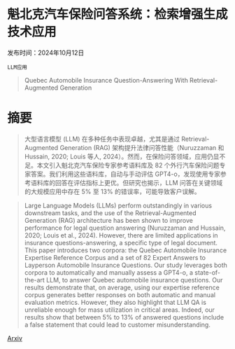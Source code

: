 # 魁北克汽车保险问答系统：检索增强生成技术应用

发布时间：2024年10月12日

`LLM应用`

> Quebec Automobile Insurance Question-Answering With Retrieval-Augmented Generation

# 摘要

> 大型语言模型 (LLM) 在多种任务中表现卓越，尤其是通过 Retrieval-Augmented Generation (RAG) 架构提升法律问答性能（Nuruzzaman 和 Hussain, 2020; Louis 等人, 2024）。然而，在保险问答领域，应用仍显不足。本文引入魁北克汽车保险专家参考语料库及 82 个外行汽车保险问题专家答案。我们利用这些语料库，自动与手动评估 GPT4-o，发现使用专家参考语料库的回答在评估指标上更优。但研究也揭示，LLM 问答在关键领域的大规模应用中存在 5% 至 13% 的错误率，可能导致客户误解。

> Large Language Models (LLMs) perform outstandingly in various downstream tasks, and the use of the Retrieval-Augmented Generation (RAG) architecture has been shown to improve performance for legal question answering (Nuruzzaman and Hussain, 2020; Louis et al., 2024). However, there are limited applications in insurance questions-answering, a specific type of legal document. This paper introduces two corpora: the Quebec Automobile Insurance Expertise Reference Corpus and a set of 82 Expert Answers to Layperson Automobile Insurance Questions. Our study leverages both corpora to automatically and manually assess a GPT4-o, a state-of-the-art LLM, to answer Quebec automobile insurance questions. Our results demonstrate that, on average, using our expertise reference corpus generates better responses on both automatic and manual evaluation metrics. However, they also highlight that LLM QA is unreliable enough for mass utilization in critical areas. Indeed, our results show that between 5% to 13% of answered questions include a false statement that could lead to customer misunderstanding.

[Arxiv](https://arxiv.org/abs/2410.09623)